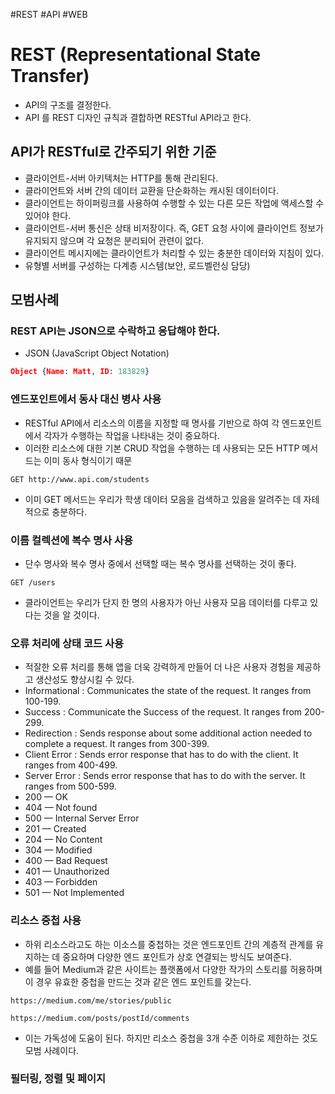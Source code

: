 #REST #API #WEB 
# REST (Representational State Transfer)
- API의  구조를  결정한다.
- API 를 REST 디자인 규칙과 결합하면 RESTful API라고 한다.
## API가 RESTful로 간주되기 위한 기준
- 클라이언트-서버 아키텍처는 HTTP를 통해 관리된다.
- 클라이언트와 서버 간의 데이터 교환을 단순화하는 캐시된 데이터이다.
- 클라이언트는 하이퍼링크를 사용하여 수행할 수 있는 다른 모든 작업에 액세스할 수 있어야 한다.
- 클라이언트-서버 통신은 상태 비저장이다. 즉, GET 요청 사이에 클라이언트 정보가 유지되지 않으며 각 요청은 분리되어 관련이 없다.
- 클라이언트 메시지에는 클라이언트가 처리할 수 있는 충분한 데이터와 지침이 있다.
- 유형별 서버를 구성하는 다계층 시스템(보안, 로드벨런싱 담당)
## 모범사례
### REST API는 JSON으로 수락하고 응답해야 한다.
- JSON (JavaScript Object Notation)
``` json
Object {Name: Matt, ID: 183829}
```
### 엔드포인트에서 동사 대신 병사 사용
- RESTful API에서 리소스의 이름을 지정할 때 명사를 기반으로 하여 각 엔드포인트에서 각자가 수행하는 작업을 나타내는 것이 중요하다.
- 이러한 리소스에 대한 기본 CRUD 작업을 수행하는 데 사용되는 모든 HTTP 메서드는 이미 동사 형식이기 때문
``` HTTP
GET http://www.api.com/students
```
- 이미 GET 메서드는 우리가 학생 데이터 모음을 검색하고 있음을 알려주는 데 자테적으로 충분하다.
### 이름 컬렉션에 복수 명사 사용
- 단수 명사와 복수 명사 중에서 선택할 때는 복수 명사를 선택하는 것이 좋다.
``` HTTP
GET /users
```
- 클라이언트는 우리가 단지 한 명의 사용자가 아닌 사용자 모음 데이터를 다루고 있다는 것을 알 것이다.
### 오류 처리에 상태 코드 사용
- 적잘한 오류 처리를 통해 앱을 더욱 강력하게 만들어 더 나은 사용자 경험을 제공하고 생산성도 향상시킬 수 있다.
-  Informational : Communicates the state of the request. It ranges from 100-199.
- Success : Communicate the Success of the request. It ranges from 200-299.
- Redirection : Sends response about some additional action needed to complete a request. It ranges from 300-399.
- Client Error : Sends error response that has to do with the client. It ranges from 400-499.
- Server Error : Sends error response that has to do with the server. It ranges from 500-599.
- 200 — OK
- 404 — Not found
- 500 — Internal Server Error
- 201 — Created
- 204 — No Content
- 304 — Modified
- 400 — Bad Request
- 401 — Unauthorized
- 403 — Forbidden
- 501 — Not Implemented
### 리소스 중첩 사용
- 하위 리소스라고도 하는 이소스를 중첩하는 것은 엔드포인트 간의 계층적 관계를 유지하는 데 중요하며 다양한 엔드 포인트가 상호 연결되는 방식도 보여준다.
- 예를 들어 Medium과 같은 사이트는 플랫폼에서 다양한 작가의 스토리를 허용하며 이 경우 유효한 중첩을 만드는 것과 같은 엔드 포인트를 갖는다.
``` http
https://medium.com/me/stories/public
```
``` http
https://medium.com/posts/postId/comments
```
- 이는 가독성에 도움이 된다. 하지만 리소스 중첩을 3개 수준 이하로 제한하는 것도 모범 사례이다.
### 필터링, 정렬 및 페이지